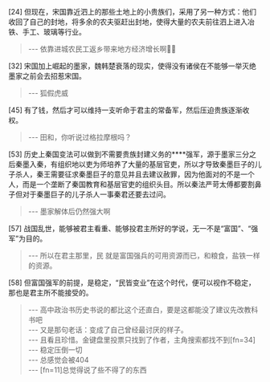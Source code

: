 
[24] 但现在，宋国靠近泗上的那些土地上的小贵族们，采用了另一种方式：他们收回了自己的封地，将多余的农夫驱赶出封地，使得大量的农夫前往泗上进入冶铁、手工、玻璃等行业。
>--- 依靠进城农民工返乡带来地方经济增长啊🐶🐶<br>

[32] 宋国加上崛起的墨家，魏韩楚衰落的现实，使得没有诸侯在不能够一举灭绝墨家之前会去招惹宋国。
>--- 狐假虎威<br>

[45] 有了钱，然后才可以维持一支听命于君主的常备军，然后压迫贵族逐渐收权。
>--- 田和，你听说过格拉摩根吗？<br>

[53] 历史上秦国变法可以做到不需要贵族封建义务的****强军，源于墨家三分之后秦墨入秦，有组织地以吏为师培养了大量的基层官吏，所以才导致秦墨巨子的儿子杀人，秦王需要征求秦墨巨子的意见并且去建议赦罪，因为他面对的不是一个人，而是一个垄断了秦国教育和基层官吏的组织头目。所以秦法严苛太傅都要割鼻子但对于秦墨巨子的儿子杀人一事秦君还要去过问。
>--- 墨家解体后仍然强大啊<br>

[57] 战国乱世，能够被君主看重、能够投君主所好的学说，无一不是“富国”、“强军”为目的。
>--- 所以在君主那里，民 就是富国强兵的可用资源而已，和粮食，盐铁一样的资源。<br>

[58] 但富国强军的前提，是稳定，“民皆变业”在这个时代，便可以视作不稳定，那也是君主所不能接受的。
>--- 高中政治书历史书说的都比这个还直白，要是这都能没了建议先改教科书吧<br>
>--- 又是那句老话：变成了自己曾经最讨厌的样子。<br>
>--- 且看且珍惜。金键盘里投票只找到了作者，主角搜索都找不到[fn=34]<br>
>--- 稳定压倒一切<br>
>--- 总感觉会被404<br>
>--- [fn=11]总觉得说了些不得了的东西<br>
